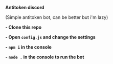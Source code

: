 **Antitoken discord**

(Simple antitoken bot, can be better but i'm lazy)

**- Clone this repo**

**- Open `config.js` and change the settings**

**- `npm i` in the console**

**- `node .` in the console to run the bot**
